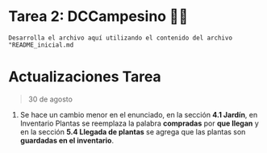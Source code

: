 # Tarea 2: DCCampesino 🌻🧟

```Desarrolla el archivo aquí utilizando el contenido del archivo "README_inicial.md```

# Actualizaciones Tarea

> 30 de agosto
1. Se hace un cambio menor en el enunciado, en la sección __4.1 Jardín__, en Inventario Plantas se reemplaza la palabra __compradas__ por __que llegan__ y en la sección __5.4 Llegada de plantas__ se agrega que las plantas son __guardadas en el inventario__.